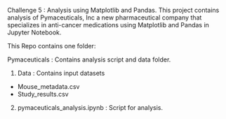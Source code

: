 Challenge 5 : Analysis using Matplotlib and Pandas.
This project contains analysis of Pymaceuticals, Inc a new pharmaceutical company that specializes in anti-cancer medications using Matplotlib and Pandas in Jupyter Notebook.

This Repo contains one folder:

Pymaceuticals : Contains analysis script and data folder.

1. Data : Contains input datasets
- Mouse_metadata.csv
- Study_results.csv

2. pymaceuticals_analysis.ipynb : Script for analysis.
